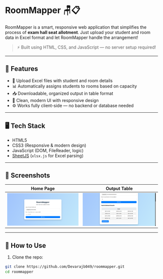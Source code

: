 # RoomMapper 🪑📋

RoomMapper is a smart, responsive web application that simplifies the process of **exam hall seat allotment**. Just upload your student and room data in Excel format and let RoomMapper handle the arrangement!

> ⚡ Built using HTML, CSS, and JavaScript — no server setup required!

---

## 🌟 Features

- 📁 Upload Excel files with student and room details
- 📊 Automatically assigns students to rooms based on capacity
- 📥 Downloadable, organized output in table format
- 🎨 Clean, modern UI with responsive design
- ⚙️ Works fully client-side — no backend or database needed

---

## 🖥️ Tech Stack

- HTML5
- CSS3 (Responsive & modern design)
- JavaScript (DOM, FileReader, logic)
- [SheetJS](https://sheetjs.com/) (`xlsx.js` for Excel parsing)

---

## 📸 Screenshots

| Home Page | Output Table |
|-----------|--------------|
| ![Screenshot1](assets/screenshot1.png) | ![Screenshot2](assets/screenshot2.png) |

---

## 📂 How to Use

1. Clone the repo:

```bash
git clone https://github.com/Devarajb049/roommapper.git
cd roommapper
